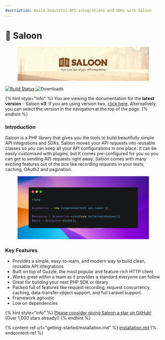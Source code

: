 ```yaml
---
description: Build beautiful API integrations and SDKs with Saloon
---
```


# 🤠 Saloon

<figure><img src=".gitbook/assets/header.png" alt=""><figcaption></figcaption></figure>

[![Build Status](https://github.com/saloonphp/saloon/actions/workflows/tests.yml/badge.svg)](https://img.shields.io/github/actions/workflow/status/saloonphp/saloon/tests.yml?label=tests) ![Downloads](https://img.shields.io/packagist/dm/sammyjo20/saloon)

{% hint style="info" %}
You are viewing the documentation for the **latest** **version** - Saloon **v3**. If you are using version two, [click here](https://docs.saloon.dev/v/2). Alternatively, you can select the version in the navigation at the top of the page.
{% endhint %}

### Introduction

Saloon is a PHP library that gives you the tools to build beautifully simple API integrations and SDKs. Saloon moves your API requests into reusable classes so you can keep all your API configurations in one place. It can be easily customised with plugins, but It comes pre-configured for you so you can get to sending API requests right away. Saloon comes with many exciting features out of the box like recording requests in your tests, caching, OAuth2 and pagination.

<figure><img src=".gitbook/assets/carbon.png" alt=""><figcaption></figcaption></figure>

### Key Features

* Provides a simple, easy-to-learn, and modern way to build clean, reusable API integrations
* Built on top of Guzzle, the most popular and feature-rich HTTP client
* Works great within a team as it provides a standard everyone can follow
* Great for building your next PHP SDK or library
* Packed full of features like request recording, request concurrency, caching, data-transfer-object support, and full Laravel support.
* Framework agnostic
* Low on dependencies

{% hint style="info" %}
[Please consider giving Saloon a star on GitHub!](https://github.com/sammyjo20/saloon) (Over 1,000 stars already!)
{% endhint %}

{% content-ref url="getting-started/installation.md" %}
[installation.md](getting-started/installation.md)
{% endcontent-ref %}
